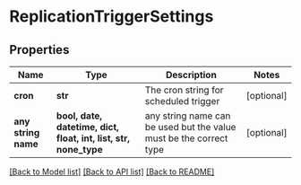 # ReplicationTriggerSettings


## Properties
Name | Type | Description | Notes
------------ | ------------- | ------------- | -------------
**cron** | **str** | The cron string for scheduled trigger | [optional] 
**any string name** | **bool, date, datetime, dict, float, int, list, str, none_type** | any string name can be used but the value must be the correct type | [optional]

[[Back to Model list]](../README.md#documentation-for-models) [[Back to API list]](../README.md#documentation-for-api-endpoints) [[Back to README]](../README.md)


